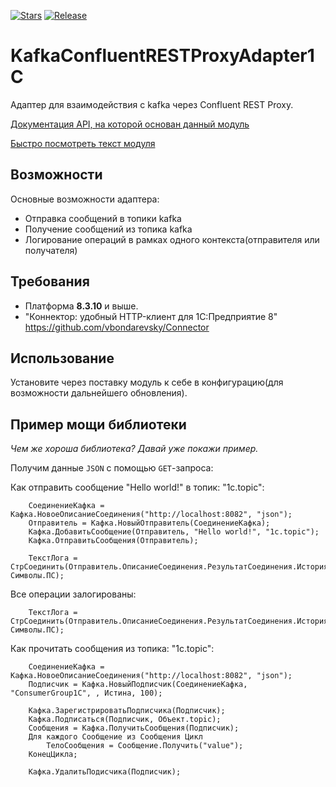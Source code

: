 [![Stars](https://img.shields.io/github/stars/huxuxuya/KafkaConfluentRESTProxyAdapter1C.svg?label=Github%20%E2%98%85&a)](https://github.com/huxuxuya/KafkaConfluentRESTProxyAdapter1C/stargazers)
[![Release](https://img.shields.io/github/tag/huxuxuya/KafkaConfluentRESTProxyAdapter1C.svg?label=Last%20release&a)](https://github.com/huxuxuya/KafkaConfluentRESTProxyAdapter1C/releases)

# KafkaConfluentRESTProxyAdapter1C
Адаптер для взаимодействия с kafka через Confluent REST Proxy.

[Документация API, на которой основан данный модуль]( https://docs.confluent.io/platform/current/kafka-rest/api.html)

[Быстро посмотреть текст модуля](./KafkaConfluentRESTProxyAdapter1C/src/CommonModules/Кафка/Module.bsl)


## Возможности
Основные возможности адаптера:
- Отправка сообщений в топики kafka
- Получение сообщений из топика kafka
- Логирование операций в рамках одного контекста(отправителя или получателя)


## Требования
- Платформа **8.3.10** и выше.
- "Коннектор: удобный HTTP-клиент для 1С:Предприятие 8" https://github.com/vbondarevsky/Connector

## Использование
Установите через поставку модуль к себе в конфигурацию(для возможности дальнейшего обновления).

## Пример мощи библиотеки
*Чем же хороша библиотека? Давай уже покажи пример.*

Получим данные `JSON` с помощью `GET`-запроса:

Как отправить сообщение "Hello world!" в топик: "1с.topic":
```bsl
	СоединениеКафка = Кафка.НовоеОписаниеСоединения("http://localhost:8082", "json");
	Отправитель = Кафка.НовыйОтправитель(СоединениеКафка);
	Кафка.ДобавитьСообщение(Отправитель, "Hello world!", "1с.topic");	   	
	Кафка.ОтправитьСообщения(Отправитель);     
	
	ТекстЛога = СтрСоединить(Отправитель.ОписаниеСоединения.РезультатСоединения.ИсторияОпераций, Символы.ПС);
```

Все операции залогированы:
```bsl
	ТекстЛога = СтрСоединить(Отправитель.ОписаниеСоединения.РезультатСоединения.ИсторияОпераций, Символы.ПС);
```

Как прочитать сообщения из топика: "1с.topic":
```bsl
	СоединениеКафка = Кафка.НовоеОписаниеСоединения("http://localhost:8082", "json");
	Подписчик = Кафка.НовыйПодписчик(СоединениеКафка, "ConsumerGroup1C", , Истина, 100);
	
	Кафка.ЗарегистрироватьПодписчика(Подписчик);	
	Кафка.Подписаться(Подписчик, Объект.topic);	
	Сообщения = Кафка.ПолучитьСообщения(Подписчик);
	Для каждого Сообщение из Сообщения Цикл 
		ТелоСообщения = Сообщение.Получить("value");
	КонецЦикла;
	
	Кафка.УдалитьПодисчика(Подписчик);
```
